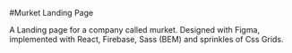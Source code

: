 #Murket Landing Page

A Landing page for a company called murket. Designed with Figma, implemented with React, Firebase, Sass (BEM) and sprinkles of Css Grids.
